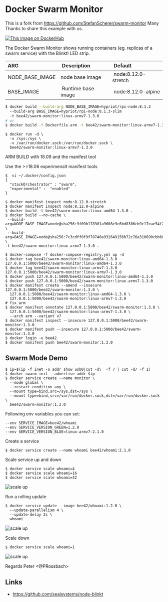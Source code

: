 # Docker Swarm Monitor

This is a fork from https://github.com/StefanScherer/swarm-monitor
Many Thanks to share this example with us.

[![This image on DockerHub](https://img.shields.io/docker/pulls/bee42/swarm-monitor.svg)](https://hub.docker.com/r/bee42/swarm-monitor/)

The Docker Swarm Monitor shows running containers (eg. replicas of a swarm service) with the Blinkt! LED strip.


| ARG             | Description         | Default               |
| :-------------- | :------------------ | :-------------------- |
| NODE_BASE_IMAGE | node base image     | node:8.12.0-stretch   |
| BASE_IMAGE      | Runtime base image  | node:8.12.0-alpine    |

```bash
$ docker build --build-arg NODE_BASE_IMAGE=hypriot/rpi-node:8.1.3 
  --build-arg BASE_IMAGE=hypriot/rpi-node:8.1.3-slim 
  -t bee42/swarm-monitor:linux-armv7-1.3.0
# or
$ docker build -f Dockerfile.arm -t bee42/swarm-monitor:linux-armv7-1.3.0 .
```

```
$ docker run -d \
  -v /sys:/sys \
  -v /var/run/docker.sock:/var/run/docker.sock \
  bee42/swarm-monitor:linux-armv7-1.3.0
```

ARM BUILD with 18.09 and the manifest tool

Use the >=18.06 experimenalt manifest tools

```
$  vi ~/.docker/config.json
{
  "stackOrchestrator" : "swarm",
  "experimental" :  "enabled"
}
```

```
$ docker manifest inspect node:8.12.0-stretch
$ docker manifest inspect node:8.12.0-alpine
$ docker build -t bee42/swarm-monitor:linux-amd64-1.3.0 .
$ docker build --no-cache \
 --build-arg=NODE_BASE_IMAGE=node@sha256:9f09b178301a9608e3c6bd8386cb9c17eae54f26cf72715b7c83ec48b2dadb79 \
 --build-arg=BASE_IMAGE=node@sha256:7c3cdff0f9f78740a932649156b72c76a310690cbb6628728e608b31a5f70b4e \
-t bee42/swarm-monitor:linux-armv7-1.3.0 .
```

```
$ docker-compose -f docker-compose-registry.yml up -d
$ docker tag bee42/swarm-monitor:linux-amd64-1.3.0 127.0.0.1:5000/bee42/swarm-monitor:linux-amd64-1.3.0
$ docker tag bee42/swarm-monitor:linux-armv7-1.3.0 127.0.0.1:5000/bee42/swarm-monitor:linux-armv7-1.3.0
$ docker push 127.0.0.1:5000/bee42/swarm-monitor:linux-amd64-1.3.0
$ docker push 127.0.0.1:5000/bee42/swarm-monitor:linux-armv7-1.3.0
$ docker manifest create --amend --insecure 127.0.0.1:5000/bee42/swarm-monitor:1.3.0 \
  127.0.0.1:5000/bee42/swarm-monitor:linux-amd64-1.3.0 \
  127.0.0.1:5000/bee42/swarm-monitor:linux-armv7-1.3.0
# fix arm
$ docker manifest annotate 127.0.0.1:5000/bee42/swarm-monitor:1.3.0 \
  127.0.0.1:5000/bee42/swarm-monitor:linux-armv7-1.3.0 \
  --arch arm --variant v7
$ docker manifest inspect --insecure 127.0.0.1:5000/bee42/swarm-monitor:1.3.0
$ docker manifest push --insecure 127.0.0.1:5000/bee42/swarm-monitor:1.3.0
$ docker login -u bee42
$ docker manifest push bee42/swarm-monitor:1.3.0
```

## Swarm Mode Demo

```
$ ip=$(ip -f inet -o addr show usb0|cut -d\  -f 7 | cut -d/ -f 1)
$ docker swarm init --advertise-addr $ip
$ docker service create --name monitor \
  --mode global \
  --restart-condition any \
  --mount type=bind,src=/sys,dst=/sys \
  --mount type=bind,src=/var/run/docker.sock,dst=/var/run/docker.sock \
  bee42/swarm-monitor:1.3.0
```

Following env variables you can set:

```
--env SERVICE_IMAGE=bee42/whoami
--env SERVICE_VERSION_GREEN=1.2.0
--env SERVICE_VERSION_BLUE=linux-armv7-2.1.0
```

Create a service

```
$ docker service create --name whoami bee42/whoami:2.1.0
```

Scale service up and down

```
$ docker service scale whoami=4
$ docker service scale whoami=16
$ docker service scale whoami=32
```

![scale up](images/scale-up.gif)

Run a rolling update

```
$ docker service update --image bee42/whoami:1.2.0 \
  --update-parallelism 4 \
  --update-delay 2s \
  whoami
```

![scale up](images/rolling-update.gif)

Scale down

```
$ docker service scale whoami=1
```

![scale up](images/scale-down-to-one.gif)

Regards
Peter <@PRossbach>

## Links

* https://github.com/sealsystems/node-blinkt
